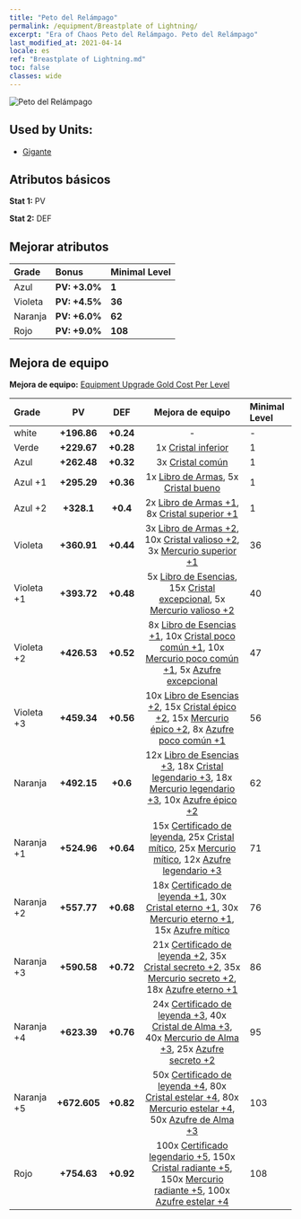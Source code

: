 ```yaml
---
title: "Peto del Relámpago"
permalink: /equipment/Breastplate of Lightning/
excerpt: "Era of Chaos Peto del Relámpago. Peto del Relámpago"
last_modified_at: 2021-04-14
locale: es
ref: "Breastplate of Lightning.md"
toc: false
classes: wide
---
```


  ![Peto del Relámpago](/images/e/e_6074.png)

## Used by Units:

* [Gigante](/es/units/Giant/) 


## Atributos básicos
 **Stat 1:** PV

 **Stat 2:** DEF

## Mejorar atributos

  |     Grade    |   Bonus | Minimal Level | 
  |:-------------|:--------|:--------------| 
  | Azul | **PV: +3.0%** | **1** | 
  | Violeta | **PV: +4.5%** | **36** | 
  | Naranja | **PV: +6.0%** | **62** | 
  | Rojo | **PV: +9.0%** | **108** | 


## Mejora de equipo
 **Mejora de equipo:** [Equipment Upgrade Gold Cost Per Level](/equipment/EquipmentUpgradeCostPerLevel/) 

  |          Grade      | PV | DEF | Mejora de equipo | Minimal Level |
  |:--------------------|:---------:|:---------:|:----------------:|:--------------|
  | white | **+196.86** | **+0.24** | - | - |
  | Verde | **+229.67** | **+0.28** | 1x [Cristal inferior](/es/Items/mat_5/) | 1 |
  | Azul | **+262.48** | **+0.32** | 3x [Cristal común](/es/Items/mat_11/) | 1 |
  | Azul +1 | **+295.29** | **+0.36** | 1x [Libro de Armas](/es/Items/mat_18/), 5x [Cristal bueno](/es/Items/mat_17/) | 1 |
  | Azul +2 | **+328.1** | **+0.4** | 2x [Libro de Armas +1](/es/Items/mat_25/), 8x [Cristal superior +1](/es/Items/mat_24/) | 1 |
  | Violeta | **+360.91** | **+0.44** | 3x [Libro de Armas +2](/es/Items/mat_32/), 10x [Cristal valioso +2](/es/Items/mat_31/), 3x [Mercurio superior +1](/es/Items/mat_21/) | 36 |
  | Violeta +1 | **+393.72** | **+0.48** | 5x [Libro de Esencias](/es/Items/mat_39/), 15x [Cristal excepcional](/es/Items/mat_38/), 5x [Mercurio valioso +2](/es/Items/mat_28/) | 40 |
  | Violeta +2 | **+426.53** | **+0.52** | 8x [Libro de Esencias +1](/es/Items/mat_46/), 10x [Cristal poco común +1](/es/Items/mat_45/), 10x [Mercurio poco común +1](/es/Items/mat_42/), 5x [Azufre excepcional](/es/Items/mat_36/) | 47 |
  | Violeta +3 | **+459.34** | **+0.56** | 10x [Libro de Esencias +2](/es/Items/mat_53/), 15x [Cristal épico +2](/es/Items/mat_52/), 15x [Mercurio épico +2](/es/Items/mat_49/), 8x [Azufre poco común +1](/es/Items/mat_43/) | 56 |
  | Naranja | **+492.15** | **+0.6** | 12x [Libro de Esencias +3](/es/Items/mat_60/), 18x [Cristal legendario +3](/es/Items/mat_59/), 18x [Mercurio legendario +3](/es/Items/mat_56/), 10x [Azufre épico +2](/es/Items/mat_50/) | 62 |
  | Naranja +1 | **+524.96** | **+0.64** | 15x [Certificado de leyenda](/es/Items/mat_67/), 25x [Cristal mítico](/es/Items/mat_66/), 25x [Mercurio mítico](/es/Items/mat_63/), 12x [Azufre legendario +3](/es/Items/mat_57/) | 71 |
  | Naranja +2 | **+557.77** | **+0.68** | 18x [Certificado de leyenda +1](/es/Items/mat_74/), 30x [Cristal eterno +1](/es/Items/mat_73/), 30x [Mercurio eterno +1](/es/Items/mat_70/), 15x [Azufre mítico](/es/Items/mat_64/) | 76 |
  | Naranja +3 | **+590.58** | **+0.72** | 21x [Certificado de leyenda +2](/es/Items/mat_81/), 35x [Cristal secreto +2](/es/Items/mat_80/), 35x [Mercurio secreto +2](/es/Items/mat_77/), 18x [Azufre eterno +1](/es/Items/mat_71/) | 86 |
  | Naranja +4 | **+623.39** | **+0.76** | 24x [Certificado de leyenda +3](/es/Items/mat_88/), 40x [Cristal de Alma +3](/es/Items/mat_87/), 40x [Mercurio de Alma +3](/es/Items/mat_84/), 25x [Azufre secreto +2](/es/Items/mat_78/) | 95 |
  | Naranja +5 | **+672.605** | **+0.82** | 50x [Certificado de leyenda +4](/es/Items/mat_95/), 80x [Cristal estelar +4](/es/Items/mat_94/), 80x [Mercurio estelar +4](/es/Items/mat_91/), 50x [Azufre de Alma +3](/es/Items/mat_85/) | 103 |
  | Rojo | **+754.63** | **+0.92** | 100x [Certificado legendario +5](/es/Items/mat_102/), 150x [Cristal radiante +5](/es/Items/mat_101/), 150x [Mercurio radiante +5](/es/Items/mat_98/), 100x [Azufre estelar +4](/es/Items/mat_92/) | 108 |

